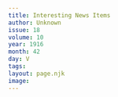 ```yaml
---
title: Interesting News Items
author: Unknown
issue: 18
volume: 10
year: 1916
month: 42
day: V
tags:
layout: page.njk
image:
---
```


